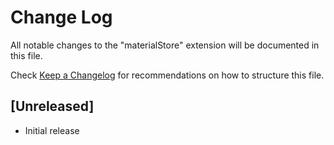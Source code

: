 # Change Log

All notable changes to the "materialStore" extension will be documented in this file.

Check [Keep a Changelog](http://keepachangelog.com/) for recommendations on how to structure this file.

## [Unreleased]

- Initial release